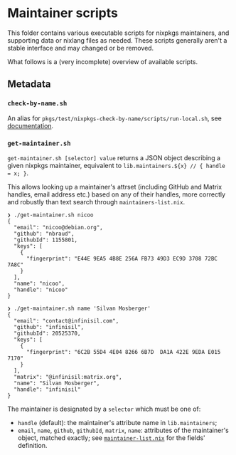 # Maintainer scripts

This folder contains various executable scripts for nixpkgs maintainers,
and supporting data or nixlang files as needed.
These scripts generally aren't a stable interface and may changed or be removed.

What follows is a (very incomplete) overview of available scripts.


## Metadata

### `check-by-name.sh`

An alias for `pkgs/test/nixpkgs-check-by-name/scripts/run-local.sh`, see [documentation](../../pkgs/test/nixpkgs-check-by-name/scripts/README.md).

### `get-maintainer.sh`

`get-maintainer.sh [selector] value` returns a JSON object describing
a given nixpkgs maintainer, equivalent to `lib.maintainers.${x} // { handle = x; }`.

This allows looking up a maintainer's attrset (including GitHub and Matrix
handles, email address etc.) based on any of their handles, more correctly and
robustly than text search through `maintainers-list.nix`.

```
❯ ./get-maintainer.sh nicoo
{
  "email": "nicoo@debian.org",
  "github": "nbraud",
  "githubId": 1155801,
  "keys": [
    {
      "fingerprint": "E44E 9EA5 4B8E 256A FB73 49D3 EC9D 3708 72BC 7A8C"
    }
  ],
  "name": "nicoo",
  "handle": "nicoo"
}

❯ ./get-maintainer.sh name 'Silvan Mosberger'
{
  "email": "contact@infinisil.com",
  "github": "infinisil",
  "githubId": 20525370,
  "keys": [
    {
      "fingerprint": "6C2B 55D4 4E04 8266 6B7D  DA1A 422E 9EDA E015 7170"
    }
  ],
  "matrix": "@infinisil:matrix.org",
  "name": "Silvan Mosberger",
  "handle": "infinisil"
}
```

The maintainer is designated by a `selector` which must be one of:
- `handle` (default): the maintainer's attribute name in `lib.maintainers`;
- `email`, `name`, `github`, `githubId`, `matrix`, `name`:
  attributes of the maintainer's object, matched exactly;
  see [`maintainer-list.nix`] for the fields' definition.

[`maintainer-list.nix`]: ../maintainer-list.nix

